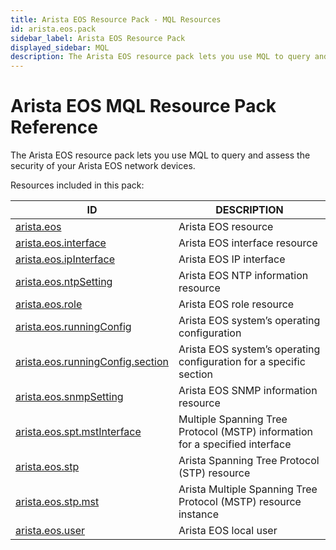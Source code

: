 ```yaml
---
title: Arista EOS Resource Pack - MQL Resources
id: arista.eos.pack
sidebar_label: Arista EOS Resource Pack
displayed_sidebar: MQL
description: The Arista EOS resource pack lets you use MQL to query and assess the security of your Arista EOS network devices.
---
```


# Arista EOS MQL Resource Pack Reference

The Arista EOS resource pack lets you use MQL to query and assess the security of your Arista EOS network devices.

Resources included in this pack:

| ID                                                                      | DESCRIPTION                                                                  |
| ----------------------------------------------------------------------- | ---------------------------------------------------------------------------- |
| [arista.eos](arista.eos.md)                                             | Arista EOS resource                                                          |
| [arista.eos.interface](arista.eos.interface.md)                         | Arista EOS interface resource                                                |
| [arista.eos.ipInterface](arista.eos.ipinterface.md)                     | Arista EOS IP interface                                                      |
| [arista.eos.ntpSetting](arista.eos.ntpsetting.md)                       | Arista EOS NTP information resource                                          |
| [arista.eos.role](arista.eos.role.md)                                   | Arista EOS role resource                                                     |
| [arista.eos.runningConfig](arista.eos.runningconfig.md)                 | Arista EOS system’s operating configuration                                  |
| [arista.eos.runningConfig.section](arista.eos.runningconfig.section.md) | Arista EOS system’s operating configuration for a specific section           |
| [arista.eos.snmpSetting](arista.eos.snmpsetting.md)                     | Arista EOS SNMP information resource                                         |
| [arista.eos.spt.mstInterface](arista.eos.spt.mstinterface.md)           | Multiple Spanning Tree Protocol (MSTP) information for a specified interface |
| [arista.eos.stp](arista.eos.stp.md)                                     | Arista Spanning Tree Protocol (STP) resource                                 |
| [arista.eos.stp.mst](arista.eos.stp.mst.md)                             | Arista Multiple Spanning Tree Protocol (MSTP) resource instance              |
| [arista.eos.user](arista.eos.user.md)                                   | Arista EOS local user                                                        |
